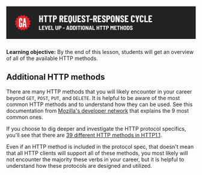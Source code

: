 # ![HTTP Request-Response Cycle - Level Up - Additional HTTP Methods](./assets/hero.png)

**Learning objective:** By the end of this lesson, students will get an overview of all of the available HTTP methods.

## Additional HTTP methods

There are many HTTP methods that you will likely encounter in your career beyond `GET`, `POST`, `PUT`, and `DELETE`. It is helpful to be aware of the most common HTTP methods and to understand how they can be used. See this documentation from [Mozilla's developer network](https://developer.mozilla.org/en-US/docs/Web/HTTP/Methods) that explains the 9 most common ones.

If you choose to dig deeper and investigate the HTTP protocol specifics, you'll see that there are [39 different HTTP methods in HTTP1.1](http://www.iana.org/assignments/http-methods/http-methods.xhtml).

Even if an HTTP method is included in the protocol spec, that doesn't mean that all HTTP clients will support all of these methods, you most likely will not encounter the majority these verbs in your career, but it is helpful to understand how these protocols are designed and utilized.
